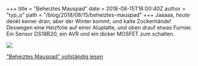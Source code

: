 +++
title = "Beheiztes Mauspad"
date = 2018-08-15T16:00:40Z
author = "typ_o"
path = "/blog/2018/08/15/beheiztes-mauspad"
+++
Jaaaaa, *heute* denkt keiner dran, aber der Winter kommt, und kalte
Zockerhände\! Deswegen eine Heizfolie auf einer Aluplatte, und oben
drauf etwas Furnier. Ein Sensor DS18B20, ein AVR und ein dicker MOSFET
zum schalten.

[![](https://flipdot.org/blog/uploads/20180815_153946.serendipityThumb.jpg)](https://flipdot.org/blog/uploads/20180815_153946.jpg)

  
["Beheiztes Mauspad" vollständig
lesen](https://flipdot.org/blog/archives/412-Beheiztes-Mauspad.html#extended)
